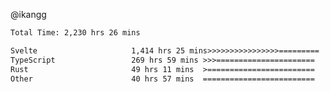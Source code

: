 @ikangg
<!--START_SECTION:waka-->

```txt
Total Time: 2,230 hrs 26 mins

Svelte                     1,414 hrs 25 mins>>>>>>>>>>>>>>>>=========   62.27 %
TypeScript                 269 hrs 59 mins >>>======================   11.89 %
Rust                       49 hrs 11 mins  >========================   02.17 %
Other                      40 hrs 57 mins  =========================   01.80 %
```

<!--END_SECTION:waka-->
